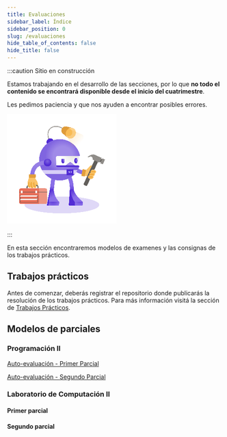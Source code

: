 ```yaml
---
title: Evaluaciones
sidebar_label: Índice
sidebar_position: 0
slug: /evaluaciones
hide_table_of_contents: false
hide_title: false
---
```


:::caution Sitio en construcción

Estamos trabajando en el desarrollo de las secciones, por lo que **no todo el contenido se encontrará disponible desde el inicio del cuatrimestre**.

Les pedimos paciencia y que nos ayuden a encontrar posibles errores.

![img](/base/robot-repara-chico.png)

:::

En esta sección encontraremos modelos de examenes y las consignas de los trabajos prácticos.

## Trabajos prácticos
Antes de comenzar, deberás registrar el repositorio donde publicarás la resolución de los trabajos prácticos. Para más información visitá la sección de [Trabajos Prácticos](../introduccion/trabajos-practicos.md). 

## Modelos de parciales 
### Programación II
[Auto-evaluación - Primer Parcial](https://forms.gle/jCiLjXg2XeBHVvuA8)

[Auto-evaluación - Segundo Parcial](https://forms.gle/PjnhiLJ6rwoAUUYR9)
### Laboratorio de Computación II
#### Primer parcial

#### Segundo parcial


